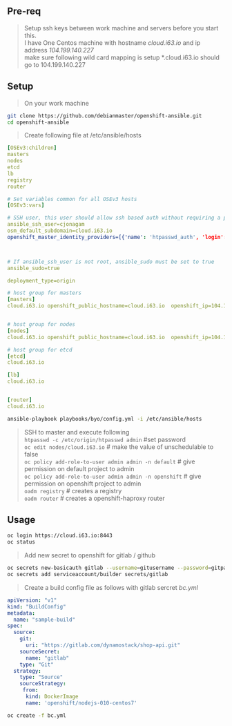 ## Pre-req
> Setup ssh keys between work machine and servers before you start this.  
> I have One Centos machine with  hostname *cloud.i63.io* and ip address *104.199.140.227*  
> make sure following wild card mapping is setup  *.cloud.i63.io  should go to 104.199.140.227 


## Setup
> On your work machine     

```sh
git clone https://github.com/debianmaster/openshift-ansible.git
cd openshift-ansible
```

> Create following file at  /etc/ansible/hosts      

```yml
[OSEv3:children]
masters
nodes
etcd
lb
registry
router

# Set variables common for all OSEv3 hosts
[OSEv3:vars]

# SSH user, this user should allow ssh based auth without requiring a password
ansible_ssh_user=cjonagam
osm_default_subdomain=cloud.i63.io
openshift_master_identity_providers=[{'name': 'htpasswd_auth', 'login': 'true', 'challenge': 'true', 'kind': 'HTPasswdPasswordIdentityProvider', 'filename': '/etc/origin/htpasswd'}]



# If ansible_ssh_user is not root, ansible_sudo must be set to true
ansible_sudo=true

deployment_type=origin

# host group for masters
[masters]
cloud.i63.io openshift_public_hostname=cloud.i63.io  openshift_ip=104.199.140.227  openshift_public_ip=104.199.140.227 openshift_hostname=cloud.i63.io


# host group for nodes
[nodes]
cloud.i63.io openshift_public_hostname=cloud.i63.io  openshift_ip=104.199.140.227  openshift_public_ip=104.199.140.227 openshift_hostname=cloud.i63.io

# host group for etcd
[etcd]
cloud.i63.io

[lb]
cloud.i63.io


[router]
cloud.i63.io
```

```sh
ansible-playbook playbooks/byo/config.yml -i /etc/ansible/hosts
```

> SSH to master and execute following    
`htpasswd -c /etc/origin/htpasswd admin`   #set password    
`oc edit nodes/cloud.i63.io`  # make the value of   unschedulable  to false  
`oc policy add-role-to-user admin admin -n default`  # give permission on default project to admin   
`oc policy add-role-to-user admin admin -n openshift`  # give permission on openshift project to admin   
`oadm registry`   # creates a registry    
`oadm router`   # creates a openshift-haproxy router     

## Usage
```sh
oc login https://cloud.i63.io:8443 
oc status
```

> Add new secret to openshift for gitlab / github    


```sh
oc secrets new-basicauth gitlab --username=gitusername --password=gitpassword
oc secrets add serviceaccount/builder secrets/gitlab
```

> Create a build config file as follows with gitlab sercret   *bc.yml*    

```yml
apiVersion: "v1"
kind: "BuildConfig"
metadata:
  name: "sample-build"
spec:
  source:
    git:
      uri: "https://gitlab.com/dynamostack/shop-api.git" 
    sourceSecret:
      name: "gitlab"
    type: "Git"
  strategy:
    type: "Source"
    sourceStrategy:
     from:
      kind: DockerImage
      name: 'openshift/nodejs-010-centos7' 
```

```sh
oc create -f bc.yml   
```


